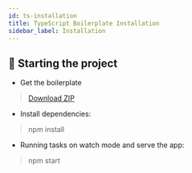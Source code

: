 ```yaml
---
id: ts-installation
title: TypeScript Boilerplate Installation
sidebar_label: Installation
---
```


## 🍩 Starting the project
- Get the boilerplate
> [Download ZIP](https://github.com/CKGrafico/Frontend-Boilerplates/archive/ts.zip)

- Install dependencies:
> npm install

- Running tasks on watch mode and serve the app:
> npm start